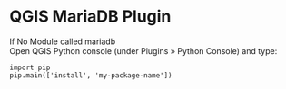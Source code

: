 <h1>QGIS MariaDB Plugin</h1>
If No Module called mariadb <br>
Open QGIS Python console (under Plugins » Python Console) and type:


```{python}
import pip
pip.main(['install', 'my-package-name'])
```
